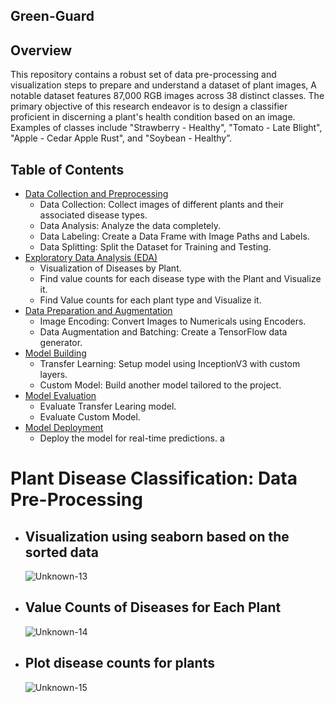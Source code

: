 ## Green-Guard

## Overview
This repository contains a robust set of data pre-processing and visualization steps to prepare and understand a dataset of plant images, A notable dataset features 87,000 RGB images across 38 distinct classes. The primary objective of this research endeavor is to design a classifier proficient in discerning a plant's health condition based on an image. Examples of classes include "Strawberry - Healthy", "Tomato - Late Blight", "Apple - Cedar Apple Rust", and "Soybean - Healthy”.


## Table of Contents
- [Data Collection and Preprocessing](#datacollecion)
    - Data Collection: Collect images of different plants and their associated disease types.
    - Data Analysis: Analyze the data completely.
    -  Data Labeling: Create a Data Frame with Image Paths and Labels.
    -  Data Splitting: Split the Dataset for Training and Testing.
- [Exploratory Data Analysis (EDA)](#EDA)
    - Visualization of Diseases by Plant.
    - Find value counts for each disease type with the Plant and Visualize it.
    - Find Value counts for each plant type and Visualize it.
- [Data Preparation and Augmentation](#datapreparation)
    - Image Encoding: Convert Images to Numericals using Encoders.
    - Data Augmentation and Batching: Create a TensorFlow data generator.
- [Model Building](#modelbuild)
    - Transfer Learning: Setup model using InceptionV3 with custom layers.
    - Custom Model: Build another model tailored to the project.
- [Model Evaluation](#modelevaluation)
    - Evaluate Transfer Learing model.
    - Evaluate Custom Model.
- [Model Deployment](#modeldeploy)
    - Deploy the model for real-time predictions. a
    


# Plant Disease Classification: Data Pre-Processing

- ## Visualization using seaborn based on the sorted data
  
  ![Unknown-13](https://github.com/harishmanyam9/Green-Guard/assets/113054457/a75221b7-dc86-4a43-acbe-ef3f752a5ddc)

  

- ## Value Counts of Diseases for Each Plant
  
  ![Unknown-14](https://github.com/harishmanyam9/Green-Guard/assets/113054457/daecacdd-5d65-4e39-955f-6a3aeffa7946)

  

- ## Plot disease counts for plants
  
  ![Unknown-15](https://github.com/harishmanyam9/Green-Guard/assets/113054457/a909172b-4280-4142-ac61-52aa969ccae9)






